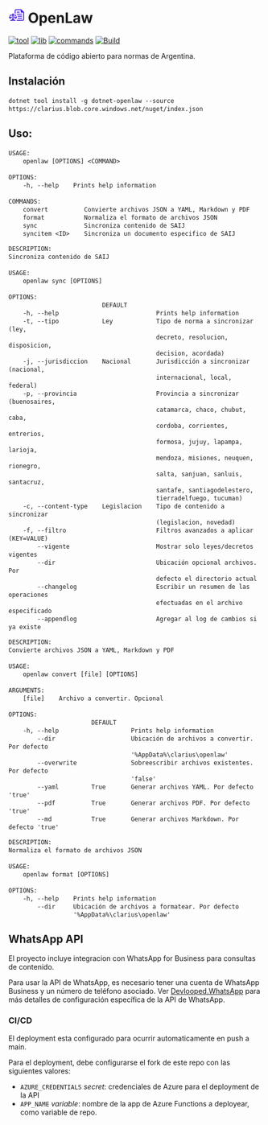 ![Icon](assets/img/icon.png) OpenLaw
============

[![tool](https://img.shields.io/endpoint?url=https://shields.kzu.app/v/dotnet-openlaw?f=https://clarius.blob.core.windows.net/nuget/index.json&label=dotnet-openlaw&color=blue)](https://clarius.blob.core.windows.net/nuget/index.json)
[![lib](https://img.shields.io/endpoint?url=https://shields.kzu.app/v/clarius.openlaw?f=https://clarius.blob.core.windows.net/nuget/index.json&label=Clarius.OpenLaw&color=purple)](https://clarius.blob.core.windows.net/nuget/index.json)
[![commands](https://img.shields.io/endpoint?url=https://shields.kzu.app/v/clarius.openlaw.commands?f=https://clarius.blob.core.windows.net/nuget/index.json&label=Clarius.OpenLaw.Commands&color=purple)](https://clarius.blob.core.windows.net/nuget/index.json)
[![Build](https://github.com/clarius/openlaw/actions/workflows/build.yml/badge.svg?branch=main)](https://github.com/clarius/openlaw/actions)

Plataforma de código abierto para normas de Argentina.

## Instalación

```
dotnet tool install -g dotnet-openlaw --source https://clarius.blob.core.windows.net/nuget/index.json
```

## Uso:

<!-- include src/dotnet-openlaw/help.md -->
```shell
USAGE:
    openlaw [OPTIONS] <COMMAND>

OPTIONS:
    -h, --help    Prints help information

COMMANDS:
    convert          Convierte archivos JSON a YAML, Markdown y PDF
    format           Normaliza el formato de archivos JSON         
    sync             Sincroniza contenido de SAIJ                  
    syncitem <ID>    Sincroniza un documento especifico de SAIJ    
```

<!-- src/dotnet-openlaw/help.md -->

<!-- include src/dotnet-openlaw/sync.md -->
```shell
DESCRIPTION:
Sincroniza contenido de SAIJ

USAGE:
    openlaw sync [OPTIONS]

OPTIONS:
                          DEFAULT                                               
    -h, --help                           Prints help information                
    -t, --tipo            Ley            Tipo de norma a sincronizar (ley,      
                                         decreto, resolucion, disposicion,      
                                         decision, acordada)                    
    -j, --jurisdiccion    Nacional       Jurisdicción a sincronizar (nacional,  
                                         internacional, local, federal)         
    -p, --provincia                      Provincia a sincronizar (buenosaires,  
                                         catamarca, chaco, chubut, caba,        
                                         cordoba, corrientes, entrerios,        
                                         formosa, jujuy, lapampa, larioja,      
                                         mendoza, misiones, neuquen, rionegro,  
                                         salta, sanjuan, sanluis, santacruz,    
                                         santafe, santiagodelestero,            
                                         tierradelfuego, tucuman)               
    -c, --content-type    Legislacion    Tipo de contenido a sincronizar        
                                         (legislacion, novedad)                 
    -f, --filtro                         Filtros avanzados a aplicar (KEY=VALUE)
        --vigente                        Mostrar solo leyes/decretos vigentes   
        --dir                            Ubicación opcional archivos. Por       
                                         defecto el directorio actual           
        --changelog                      Escribir un resumen de las operaciones 
                                         efectuadas en el archivo especificado  
        --appendlog                      Agregar al log de cambios si ya existe 
```

<!-- src/dotnet-openlaw/sync.md -->

<!-- include src/dotnet-openlaw/convert.md -->
```shell
DESCRIPTION:
Convierte archivos JSON a YAML, Markdown y PDF

USAGE:
    openlaw convert [file] [OPTIONS]

ARGUMENTS:
    [file]    Archivo a convertir. Opcional

OPTIONS:
                       DEFAULT                                                  
    -h, --help                    Prints help information                       
        --dir                     Ubicación de archivos a convertir. Por defecto
                                  '%AppData%\clarius\openlaw'                   
        --overwrite               Sobreescribir archivos existentes. Por defecto
                                  'false'                                       
        --yaml         True       Generar archivos YAML. Por defecto 'true'     
        --pdf          True       Generar archivos PDF. Por defecto 'true'      
        --md           True       Generar archivos Markdown. Por defecto 'true' 
```

<!-- src/dotnet-openlaw/convert.md -->

<!-- include src/dotnet-openlaw/format.md -->
```shell
DESCRIPTION:
Normaliza el formato de archivos JSON

USAGE:
    openlaw format [OPTIONS]

OPTIONS:
    -h, --help    Prints help information                                       
        --dir     Ubicación de archivos a formatear. Por defecto                
                  '%AppData%\clarius\openlaw'                                   
```

<!-- src/dotnet-openlaw/format.md -->

## WhatsApp API

El proyecto incluye integracion con WhatsApp for Business para consultas de contenido.

Para usar la API de WhatsApp, es necesario tener una cuenta de WhatsApp Business y un 
número de teléfono asociado. Ver [Devlooped.WhatsApp](https://github.com/devlooped/WhatsApp?tab=readme-ov-file#configuration) 
para más detalles de configuración específica de la API de WhatsApp.

### CI/CD

El deployment esta configurado para ocurrir automaticamente en push a main.

Para el deployment, debe configurarse el fork de este repo con las siguientes valores:

* `AZURE_CREDENTIALS` *secret*: credenciales de Azure para el deployment de la API
* `APP_NAME` *variable*: nombre de la app de Azure Functions a deployear, como variable de repo.

